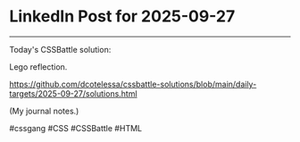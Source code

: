 # LinkedIn Post for 2025-09-27

---

Today's CSSBattle solution:

Lego reflection.

https://github.com/dcotelessa/cssbattle-solutions/blob/main/daily-targets/2025-09-27/solutions.html

(My journal notes.)

#cssgang #CSS #CSSBattle #HTML
